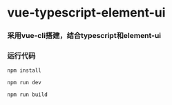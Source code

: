 # vue-typescript-element-ui

### 采用vue-cli搭建，结合typescript和element-ui

### 运行代码
```
npm install

npm run dev

npm run build
```
